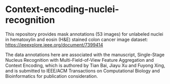 # Context-encoding-nuclei-recognition
This repository provides mask annotations (53 images) for unlabeled nuclei in hematoxylin and eosin (H&E) stained colon cancer image dataset: https://ieeexplore.ieee.org/document/7399414

The data annotations here are associated with the manuscript, Single-Stage Nucleus Recognition with Multi-Field-of-View Feature Aggregation and Context Encoding, which is authored by Tian Bai, Jiayu Xu and Fuyong Xing, and is submitted to IEEE/ACM Transactions on Computational Biology and Bioinformatics for publication consideration.
